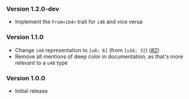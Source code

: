 ### Version 1.2.0-dev

- Implement the `From<i64>` trait for `i48` and vice versa

### Version 1.1.0

- Change `i48` representation to `[u8; 6]` (from `[u16; 3]`) ([#2](https://github.com/Chubercik/i48/pull/2))
- Remove all mentions of deep color in documentation, as that's more relevant to a `u48` type

### Version 1.0.0

- Initial release
